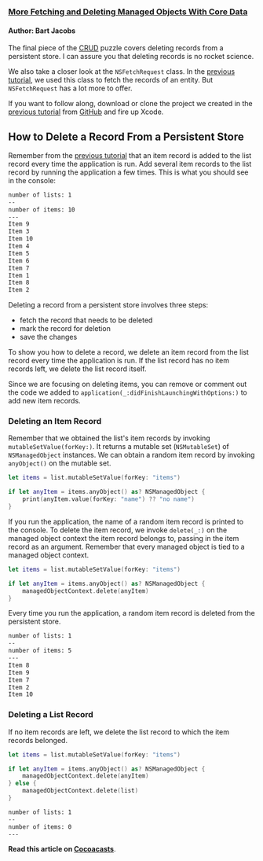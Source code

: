 ### [More Fetching and Deleting Managed Objects With Core Data](https://cocoacasts.com/more-fetching-and-deleting-managed-objects-with-core-data/)

#### Author: Bart Jacobs

The final piece of the [CRUD](https://en.wikipedia.org/wiki/Create,_read,_update_and_delete) puzzle covers deleting records from a persistent store. I can assure you that deleting records is no rocket science.

We also take a closer look at the `NSFetchRequest` class. In the [previous tutorial](https://cocoacasts.com/reading-and-updating-managed-objects-with-core-data/), we used this class to fetch the records of an entity. But `NSFetchRequest` has a lot more to offer.

If you want to follow along, download or clone the project we created in the [previous tutorial](https://cocoacasts.com/reading-and-updating-managed-objects-with-core-data/) from [GitHub](https://github.com/bartjacobs/ReadingAndUpdatingManagedObjectsWithCoreData) and fire up Xcode.

## How to Delete a Record From a Persistent Store

Remember from the [previous tutorial](https://cocoacasts.com/reading-and-updating-managed-objects-with-core-data/) that an item record is added to the list record every time the application is run. Add several item records to the list record by running the application a few times. This is what you should see in the console:

```bash
number of lists: 1
--
number of items: 10
---
Item 9
Item 3
Item 10
Item 4
Item 5
Item 6
Item 7
Item 1
Item 8
Item 2
```

Deleting a record from a persistent store involves three steps:

- fetch the record that needs to be deleted
- mark the record for deletion
- save the changes

To show you how to delete a record, we delete an item record from the list record every time the application is run. If the list record has no item records left, we delete the list record itself.

Since we are focusing on deleting items, you can remove or comment out the code we added to `application(_:didFinishLaunchingWithOptions:)` to add new item records.

### Deleting an Item Record

Remember that we obtained the list's item records by invoking `mutableSetValue(forKey:)`. It returns a mutable set (`NSMutableSet`) of `NSManagedObject` instances. We can obtain a random item record by invoking `anyObject()` on the mutable set.

```swift
let items = list.mutableSetValue(forKey: "items")

if let anyItem = items.anyObject() as? NSManagedObject {
    print(anyItem.value(forKey: "name") ?? "no name")
}
```

If you run the application, the name of a random item record is printed to the console. To delete the item record, we invoke `delete(_:)` on the managed object context the item record belongs to, passing in the item record as an argument. Remember that every managed object is tied to a managed object context.

```swift
let items = list.mutableSetValue(forKey: "items")

if let anyItem = items.anyObject() as? NSManagedObject {
    managedObjectContext.delete(anyItem)
}
```

Every time you run the application, a random item record is deleted from the persistent store.

```bash
number of lists: 1
--
number of items: 5
---
Item 8
Item 9
Item 7
Item 2
Item 10
```

### Deleting a List Record

If no item records are left, we delete the list record to which the item records belonged.

```swift
let items = list.mutableSetValue(forKey: "items")

if let anyItem = items.anyObject() as? NSManagedObject {
    managedObjectContext.delete(anyItem)
} else {
    managedObjectContext.delete(list)
}
```

```bash
number of lists: 1
--
number of items: 0
---
```

**Read this article on [Cocoacasts](https://cocoacasts.com/more-fetching-and-deleting-managed-objects-with-core-data/)**.
